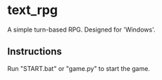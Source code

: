 # text_rpg
A simple turn-based RPG.
Designed for 'Windows'.
## Instructions
Run "START.bat" or "game.py" to start the game.
